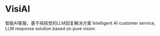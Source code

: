 # VisiAI
智能AI客服，基于纯视觉的LLM回复解决方案
Intelligent AI customer service, LLM response solution based on pure vision
